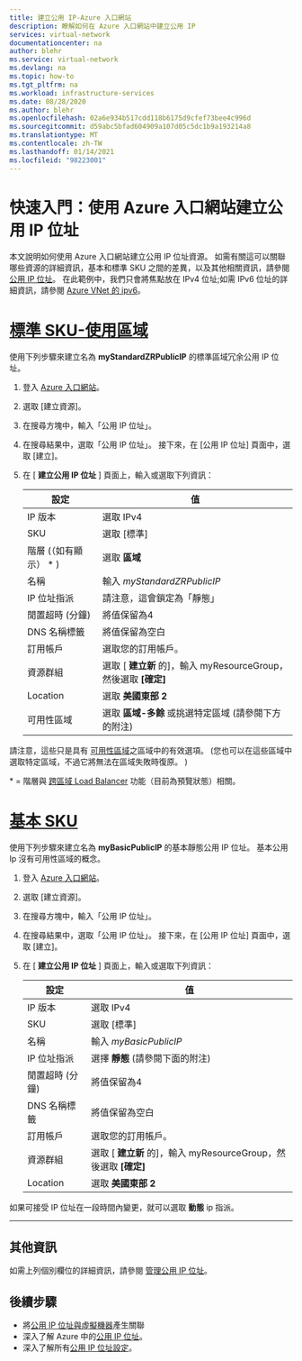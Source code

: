 ```yaml
---
title: 建立公用 IP-Azure 入口網站
description: 瞭解如何在 Azure 入口網站中建立公用 IP
services: virtual-network
documentationcenter: na
author: blehr
ms.service: virtual-network
ms.devlang: na
ms.topic: how-to
ms.tgt_pltfrm: na
ms.workload: infrastructure-services
ms.date: 08/28/2020
ms.author: blehr
ms.openlocfilehash: 02a6e934b517cdd118b6175d9cfef73bee4c996d
ms.sourcegitcommit: d59abc5bfad604909a107d05c5dc1b9a193214a8
ms.translationtype: MT
ms.contentlocale: zh-TW
ms.lasthandoff: 01/14/2021
ms.locfileid: "98223001"
---
```

# <a name="quickstart-create-a-public-ip-address-using-the-azure-portal"></a>快速入門：使用 Azure 入口網站建立公用 IP 位址

本文說明如何使用 Azure 入口網站建立公用 IP 位址資源。 如需有關這可以關聯哪些資源的詳細資訊，基本和標準 SKU 之間的差異，以及其他相關資訊，請參閱 [公用 IP 位址](./public-ip-addresses.md)。  在此範例中，我們只會將焦點放在 IPv4 位址;如需 IPv6 位址的詳細資訊，請參閱 [Azure VNet 的 ipv6](./ipv6-overview.md)。

# <a name="standard-sku---using-zones"></a>[**標準 SKU-使用區域**](#tab/option-create-public-ip-standard-zones)

使用下列步驟來建立名為 **myStandardZRPublicIP** 的標準區域冗余公用 IP 位址。

1. 登入 [Azure 入口網站](https://portal.azure.com/)。
2. 選取 [建立資源]。 
3. 在搜尋方塊中，輸入「公用 IP 位址」。
4. 在搜尋結果中，選取「公用 IP 位址」。 接下來，在 [公用 IP 位址] 頁面中，選取 [建立]。
5. 在 [ **建立公用 IP 位址** ] 頁面上，輸入或選取下列資訊： 

    | 設定                 | 值                       |
    | ---                     | ---                         |
    | IP 版本              | 選取 IPv4                 |    
    | SKU                     | 選取 [標準]         |
    | 階層 (（如有顯示） * )                   | 選取 **區域**         |
    | 名稱                    | 輸入 *myStandardZRPublicIP*          |
    | IP 位址指派   | 請注意，這會鎖定為「靜態」                                        |
    | 閒置超時 (分鐘)   | 將值保留為4        |
    | DNS 名稱標籤          | 將值保留為空白    |
    | 訂用帳戶            | 選取您的訂用帳戶。   |
    | 資源群組          | 選取 [ **建立新** 的]，輸入 myResourceGroup，然後選取 **[確定]** |
    | Location                | 選取 **美國東部 2**      |
    | 可用性區域       | 選取 **區域-多餘** 或挑選特定區域 (請參閱下方的附注)  |

請注意，這些只是具有 [可用性區域](../availability-zones/az-overview.md?toc=%2fazure%2fvirtual-network%2ftoc.json#availability-zones)之區域中的有效選項。   (您也可以在這些區域中選取特定區域，不過它將無法在區域失敗時復原。 ) 

\* = 階層與 [跨區域 Load Balancer](../load-balancer/cross-region-overview.md) 功能（目前為預覽狀態）相關。

# <a name="basic-sku"></a>[**基本 SKU**](#tab/option-create-public-ip-basic)

使用下列步驟來建立名為 **myBasicPublicIP** 的基本靜態公用 IP 位址。  基本公用 Ip 沒有可用性區域的概念。

1. 登入 [Azure 入口網站](https://portal.azure.com/)。
2. 選取 [建立資源]。 
3. 在搜尋方塊中，輸入「公用 IP 位址」。
4. 在搜尋結果中，選取「公用 IP 位址」。 接下來，在 [公用 IP 位址] 頁面中，選取 [建立]。
5. 在 [ **建立公用 IP 位址** ] 頁面上，輸入或選取下列資訊： 

    | 設定                 | 值                       |
    | ---                     | ---                         |
    | IP 版本              | 選取 IPv4                 |    
    | SKU                     | 選取 [標準]         |
    | 名稱                    | 輸入 *myBasicPublicIP*          |
    | IP 位址指派   | 選擇 **靜態** (請參閱下面的附注)                                      |
    | 閒置超時 (分鐘)   | 將值保留為4        |
    | DNS 名稱標籤          | 將值保留為空白    |
    | 訂用帳戶            | 選取您的訂用帳戶。   |
    | 資源群組          | 選取 [ **建立新** 的]，輸入 myResourceGroup，然後選取 **[確定]** |
    | Location                | 選取 **美國東部 2**      |

如果可接受 IP 位址在一段時間內變更，就可以選取 **動態** ip 指派。

---

## <a name="additional-information"></a>其他資訊 

如需上列個別欄位的詳細資訊，請參閱 [管理公用 IP 位址](./virtual-network-public-ip-address.md#create-a-public-ip-address)。

## <a name="next-steps"></a>後續步驟
- 將[公用 IP 位址與虛擬機器](./associate-public-ip-address-vm.md#azure-portal)產生關聯
- 深入了解 Azure 中的[公用 IP 位址](./public-ip-addresses.md#public-ip-addresses)。
- 深入了解所有[公用 IP 位址設定](virtual-network-public-ip-address.md#create-a-public-ip-address)。